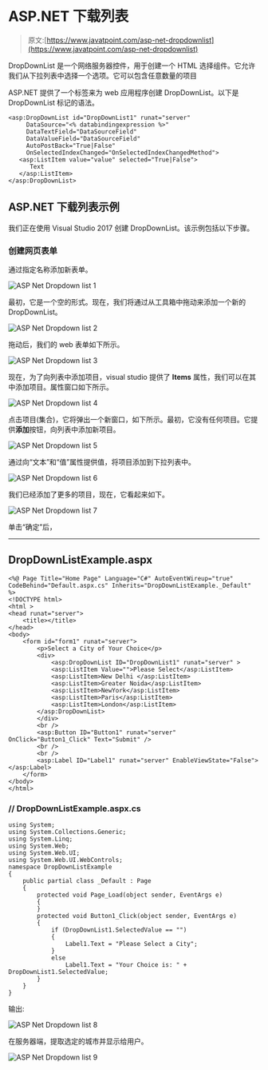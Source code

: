 # ASP.NET 下载列表

> 原文:[https://www.javatpoint.com/asp-net-dropdownlist](https://www.javatpoint.com/asp-net-dropdownlist)

DropDownList 是一个网络服务器控件，用于创建一个 HTML 选择组件。它允许我们从下拉列表中选择一个选项。它可以包含任意数量的项目

ASP.NET 提供了一个标签来为 web 应用程序创建 DropDownList。以下是 DropDownList 标记的语法。

```
<asp:DropDownList id="DropDownList1" runat="server"
     DataSource="<% databindingexpression %>"
     DataTextField="DataSourceField"
     DataValueField="DataSourceField"
     AutoPostBack="True|False"
     OnSelectedIndexChanged="OnSelectedIndexChangedMethod">
   <asp:ListItem value="value" selected="True|False">
      Text
   </asp:ListItem>
</asp:DropDownList>

```

## ASP.NET 下载列表示例

我们正在使用 Visual Studio 2017 创建 DropDownList。该示例包括以下步骤。

### 创建网页表单

通过指定名称添加新表单。

![ASP Net Dropdown list 1](img/88851c6ffcc8c355d741869e2b8f345d.png)

最初，它是一个空的形式。现在，我们将通过从工具箱中拖动来添加一个新的 DropDownList。

![ASP Net Dropdown list 2](img/d7d76e901801cc90632fbc3ffda83d37.png)

拖动后，我们的 web 表单如下所示。

![ASP Net Dropdown list 3](img/c8eaf8338fb863c00c6f0c9667d9efb8.png)

现在，为了向列表中添加项目，visual studio 提供了 **Items** 属性，我们可以在其中添加项目。属性窗口如下所示。

![ASP Net Dropdown list 4](img/95a97bebb6c6c9d4e4f42c51d032a429.png)

点击项目(集合)，它将弹出一个新窗口，如下所示。最初，它没有任何项目。它提供**添加**按钮，向列表中添加新项目。

![ASP Net Dropdown list 5](img/35b42370c0f7416e83266a07eecba939.png)

通过向“文本”和“值”属性提供值，将项目添加到下拉列表中。

![ASP Net Dropdown list 6](img/a2c3a68d0b59a56426cc9b99c8b631b0.png)

我们已经添加了更多的项目，现在，它看起来如下。

![ASP Net Dropdown list 7](img/e451f946396d3939acb69ffd32fcc807.png)

单击“确定”后，

* * *

## DropDownListExample.aspx

```
<%@ Page Title="Home Page" Language="C#" AutoEventWireup="true" 
CodeBehind="Default.aspx.cs" Inherits="DropDownListExample._Default" %>
<!DOCTYPE html>
<html >
<head runat="server">
    <title></title>
</head>
<body>
    <form id="form1" runat="server">
        <p>Select a City of Your Choice</p>
        <div>
            <asp:DropDownList ID="DropDownList1" runat="server" >
            <asp:ListItem Value="">Please Select</asp:ListItem>
            <asp:ListItem>New Delhi </asp:ListItem>
            <asp:ListItem>Greater Noida</asp:ListItem>
            <asp:ListItem>NewYork</asp:ListItem>
            <asp:ListItem>Paris</asp:ListItem>
            <asp:ListItem>London</asp:ListItem>
        </asp:DropDownList>
        </div>
        <br />
        <asp:Button ID="Button1" runat="server" OnClick="Button1_Click" Text="Submit" />
        <br />
        <br />
        <asp:Label ID="Label1" runat="server" EnableViewState="False"></asp:Label>
    </form>
</body>
</html>

```

### // DropDownListExample.aspx.cs

```
using System;
using System.Collections.Generic;
using System.Linq;
using System.Web;
using System.Web.UI;
using System.Web.UI.WebControls;
namespace DropDownListExample
{
    public partial class _Default : Page
    {
        protected void Page_Load(object sender, EventArgs e)
        {
        }
        protected void Button1_Click(object sender, EventArgs e)
        {
            if (DropDownList1.SelectedValue == "")
            {
                Label1.Text = "Please Select a City";
            }
            else
                Label1.Text = "Your Choice is: " + DropDownList1.SelectedValue;
        }
    }
}

```

输出:

![ASP Net Dropdown list 8](img/dc967e1ce70d9af5259aef6bb7290f3a.png)

在服务器端，提取选定的城市并显示给用户。

![ASP Net Dropdown list 9](img/a8be11b9170b9c29f7b28fc1c047bf9a.png)